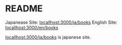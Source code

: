 # README

Japanease Site: [locallhost:3000/ja/books](locallhost:3000/ja/books)
English Site: [locallhost:3000/en/books](locallhost:3000/en/books)

[locallhost:3000/ja/books](locallhost:3000/books) is japanese site.

